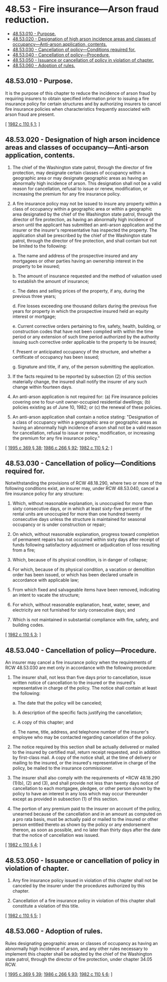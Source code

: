 # 48.53 - Fire insurance—Arson fraud reduction.
* [48.53.010 - Purpose.](#4853010---purpose)
* [48.53.020 - Designation of high arson incidence areas and classes of occupancy—Anti-arson application, contents.](#4853020---designation-of-high-arson-incidence-areas-and-classes-of-occupancyanti-arson-application-contents)
* [48.53.030 - Cancellation of policy—Conditions required for.](#4853030---cancellation-of-policyconditions-required-for)
* [48.53.040 - Cancellation of policy—Procedure.](#4853040---cancellation-of-policyprocedure)
* [48.53.050 - Issuance or cancellation of policy in violation of chapter.](#4853050---issuance-or-cancellation-of-policy-in-violation-of-chapter)
* [48.53.060 - Adoption of rules.](#4853060---adoption-of-rules)
## 48.53.010 - Purpose.
It is the purpose of this chapter to reduce the incidence of arson fraud by requiring insurers to obtain specified information prior to issuing a fire insurance policy for certain structures and by authorizing insurers to cancel fire insurance policies when characteristics frequently associated with arson fraud are present.

\[ [1982 c 110 § 1](http://leg.wa.gov/CodeReviser/documents/sessionlaw/1982c110.pdf?cite=1982%20c%20110%20§%201); \]

## 48.53.020 - Designation of high arson incidence areas and classes of occupancy—Anti-arson application, contents.
1. The chief of the Washington state patrol, through the director of fire protection, may designate certain classes of occupancy within a geographic area or may designate geographic areas as having an abnormally high incidence of arson. This designation shall not be a valid reason for cancellation, refusal to issue or renew, modification, or increasing the premium for any fire insurance policy.

2. A fire insurance policy may not be issued to insure any property within a class of occupancy within a geographic area or within a geographic area designated by the chief of the Washington state patrol, through the director of fire protection, as having an abnormally high incidence of arson until the applicant has submitted an anti-arson application and the insurer or the insurer's representative has inspected the property. The application shall be prescribed by the chief of the Washington state patrol, through the director of fire protection, and shall contain but not be limited to the following:

    a. The name and address of the prospective insured and any mortgagees or other parties having an ownership interest in the property to be insured;

    b. The amount of insurance requested and the method of valuation used to establish the amount of insurance;

    c. The dates and selling prices of the property, if any, during the previous three years;

    d. Fire losses exceeding one thousand dollars during the previous five years for property in which the prospective insured held an equity interest or mortgage;

    e. Current corrective orders pertaining to fire, safety, health, building, or construction codes that have not been complied with within the time period or any extension of such time period authorized by the authority issuing such corrective order applicable to the property to be insured;

    f. Present or anticipated occupancy of the structure, and whether a certificate of occupancy has been issued;

    g. Signature and title, if any, of the person submitting the application.

3. If the facts required to be reported by subsection (2) of this section materially change, the insured shall notify the insurer of any such change within fourteen days.

4. An anti-arson application is not required for: (a) Fire insurance policies covering one to four-unit owner-occupied residential dwellings; (b) policies existing as of June 10, 1982; or (c) the renewal of these policies.

5. An anti-arson application shall contain a notice stating: "Designation of a class of occupancy within a geographic area or geographic areas as having an abnormally high incidence of arson shall not be a valid reason for cancellation, refusal to issue or renew, modification, or increasing the premium for any fire insurance policy."

\[ [1995 c 369 § 38](http://lawfilesext.leg.wa.gov/biennium/1995-96/Pdf/Bills/Session%20Laws/Senate/5093-S.SL.pdf?cite=1995%20c%20369%20§%2038); [1986 c 266 § 92](http://leg.wa.gov/CodeReviser/documents/sessionlaw/1986c266.pdf?cite=1986%20c%20266%20§%2092); [1982 c 110 § 2](http://leg.wa.gov/CodeReviser/documents/sessionlaw/1982c110.pdf?cite=1982%20c%20110%20§%202); \]

## 48.53.030 - Cancellation of policy—Conditions required for.
Notwithstanding the provisions of RCW 48.18.290, where two or more of the following conditions exist, an insurer may, under RCW 48.53.040, cancel a fire insurance policy for any structure:

1. Which, without reasonable explanation, is unoccupied for more than sixty consecutive days, or in which at least sixty-five percent of the rental units are unoccupied for more than one hundred twenty consecutive days unless the structure is maintained for seasonal occupancy or is under construction or repair;

2. On which, without reasonable explanation, progress toward completion of permanent repairs has not occurred within sixty days after receipt of funds following satisfactory adjustment or adjudication of loss resulting from a fire;

3. Which, because of its physical condition, is in danger of collapse;

4. For which, because of its physical condition, a vacation or demolition order has been issued, or which has been declared unsafe in accordance with applicable law;

5. From which fixed and salvageable items have been removed, indicating an intent to vacate the structure;

6. For which, without reasonable explanation, heat, water, sewer, and electricity are not furnished for sixty consecutive days; and

7. Which is not maintained in substantial compliance with fire, safety, and building codes.

\[ [1982 c 110 § 3](http://leg.wa.gov/CodeReviser/documents/sessionlaw/1982c110.pdf?cite=1982%20c%20110%20§%203); \]

## 48.53.040 - Cancellation of policy—Procedure.
An insurer may cancel a fire insurance policy when the requirements of RCW 48.53.030 are met only in accordance with the following procedure:

1. The insurer shall, not less than five days prior to cancellation, issue written notice of cancellation to the insured or the insured's representative in charge of the policy. The notice shall contain at least the following:

    a. The date that the policy will be canceled;

    b. A description of the specific facts justifying the cancellation;

    c. A copy of this chapter; and

    d. The name, title, address, and telephone number of the insurer's employee who may be contacted regarding cancellation of the policy.

2. The notice required by this section shall be actually delivered or mailed to the insured by certified mail, return receipt requested, and in addition by first-class mail. A copy of the notice shall, at the time of delivery or mailing to the insured, or the insured's representative in charge of the policy, be mailed to the insurance commissioner.

3. The insurer shall also comply with the requirements of *RCW 48.18.290 (1)(b), (2) and (3), and shall provide not less than twenty days notice of cancellation to each mortgagee, pledgee, or other person shown by the policy to have an interest in any loss which may occur thereunder except as provided in subsection (1) of this section.

4. The portion of any premium paid to the insurer on account of the policy, unearned because of the cancellation and in an amount as computed on a pro rata basis, must be actually paid or mailed to the insured or other person entitled thereto as shown by the policy or any endorsement thereon, as soon as possible, and no later than thirty days after the date that the notice of cancellation was issued.

\[ [1982 c 110 § 4](http://leg.wa.gov/CodeReviser/documents/sessionlaw/1982c110.pdf?cite=1982%20c%20110%20§%204); \]

## 48.53.050 - Issuance or cancellation of policy in violation of chapter.
1. Any fire insurance policy issued in violation of this chapter shall not be canceled by the insurer under the procedures authorized by this chapter.

2. Cancellation of a fire insurance policy in violation of this chapter shall constitute a violation of this title.

\[ [1982 c 110 § 5](http://leg.wa.gov/CodeReviser/documents/sessionlaw/1982c110.pdf?cite=1982%20c%20110%20§%205); \]

## 48.53.060 - Adoption of rules.
Rules designating geographic areas or classes of occupancy as having an abnormally high incidence of arson, and any other rules necessary to implement this chapter shall be adopted by the chief of the Washington state patrol, through the director of fire protection, under chapter 34.05 RCW.

\[ [1995 c 369 § 39](http://lawfilesext.leg.wa.gov/biennium/1995-96/Pdf/Bills/Session%20Laws/Senate/5093-S.SL.pdf?cite=1995%20c%20369%20§%2039); [1986 c 266 § 93](http://leg.wa.gov/CodeReviser/documents/sessionlaw/1986c266.pdf?cite=1986%20c%20266%20§%2093); [1982 c 110 § 6](http://leg.wa.gov/CodeReviser/documents/sessionlaw/1982c110.pdf?cite=1982%20c%20110%20§%206); \]

